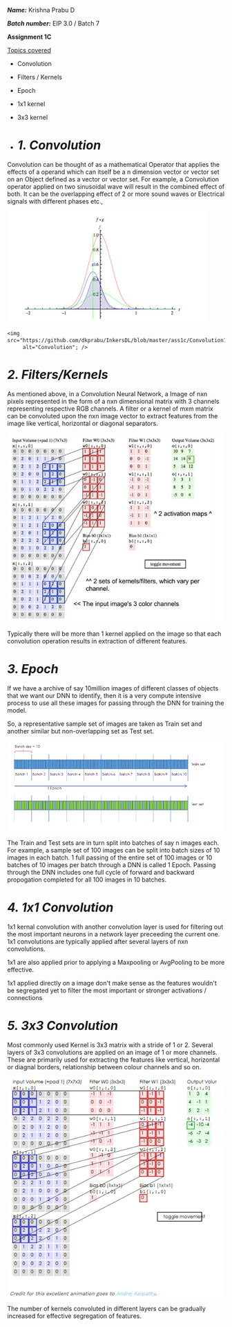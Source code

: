 ***Name:*** Krishna Prabu D 

***Batch number:*** EIP 3.0 / Batch 7

**Assignment 1C**

<u>Topics covered</u>

- Convolution

- Filters / Kernels

- Epoch

- 1x1 kernel

- 3x3 kernel

- # *1. Convolution*

Convolution can be thought of as a mathematical Operator that applies the effects of a operand which can itself be a n dimension vector or vector set on an Object defined as a vector or vector set. For example, a Convolution operator applied on two sinusoidal wave will result in the combined effect of both. It can be the overlapping effect of 2 or more sound waves or Electrical signals with different phases etc.,



![png](./Convolution1.png)



```english
<img src="https://github.com/dkprabu/InkersDL/blob/master/ass1c/Convolution1.png"
     alt="Convolution"; />
```

# *2. Filters/Kernels*

As mentioned above, in a Convolution Neural Network, a Image of nxn pixels represented in the form of a nxn dimensional matrix with 3 channels representing respective RGB channels. A filter or a kernel of mxm matrix can be convoluted upon the nxn image vector to extract features from the image like vertical, horizontal or diagonal separators.

![Filters/Kernels](./Filters_Kernels1.PNG)

Typically there will be more than 1 kernel applied on the image so that each convolution operation results in extraction of different features.





# *3. Epoch*

If we have a archive of say 10million images of different classes of objects that we want our DNN to identify, then it is a very compute intensive process to use all these images for passing through the DNN for training the model.

So, a representative sample set of images are taken as Train set and another similar but non-overlapping set as Test set.

![Epoch](./Epoch1.png)

The Train and Test sets are in turn split into batches of say n images each. For example, a sample set of 100 images can be split into batch sizes of 10 images in each batch. 1 full passing of the entire set of 100 images or 10 batches of 10 images per batch through a DNN is called 1 Epoch. Passing through the DNN includes one full cycle of forward and backward propogation completed for all 100 images in 10 batches.

# *4. 1x1 Convolution*

1x1 kernal convolution with another convolution layer is used for filtering out the most important neurons in a network layer preceeding the current one. 1x1 convolutions are typically applied after several layers of nxn convolutions.

1x1 are also applied prior to applying a Maxpooling or AvgPooling to be more effective.

1x1 applied directly on a image don't make sense as the features wouldn't be segregated yet to filter the most important or stronger activations / connections

# *5. 3x3 Convolution*

Most commonly used Kernel is 3x3 matrix with a stride of 1 or 2. Several layers of 3x3 convolutions are applied on an image of 1 or more channels. These are primarily used for extracting the features like vertical, horizontal or diagnal borders, relationship between colour channels and so on.

![Convolution with 3x3 Kernal](./3x3Kernel.PNG)

The number of kernels convoluted in different layers can be gradually increased for effective segregation of features.

